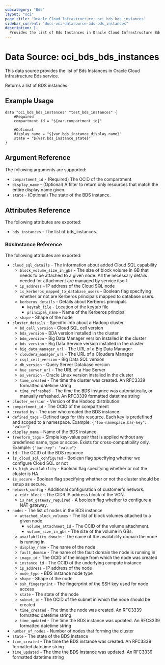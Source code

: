 ```yaml
---
subcategory: "Bds"
layout: "oci"
page_title: "Oracle Cloud Infrastructure: oci_bds_bds_instances"
sidebar_current: "docs-oci-datasource-bds-bds_instances"
description: |-
  Provides the list of Bds Instances in Oracle Cloud Infrastructure Bds service
---
```


# Data Source: oci_bds_bds_instances
This data source provides the list of Bds Instances in Oracle Cloud Infrastructure Bds service.

Returns a list of BDS instances.


## Example Usage

```hcl
data "oci_bds_bds_instances" "test_bds_instances" {
	#Required
	compartment_id = "${var.compartment_id}"

	#Optional
	display_name = "${var.bds_instance_display_name}"
	state = "${var.bds_instance_state}"
}
```

## Argument Reference

The following arguments are supported:

* `compartment_id` - (Required) The OCID of the compartment.
* `display_name` - (Optional) A filter to return only resources that match the entire display name given.
* `state` - (Optional) The state of the BDS instance.


## Attributes Reference

The following attributes are exported:

* `bds_instances` - The list of bds_instances.

### BdsInstance Reference

The following attributes are exported:

* `cloud_sql_details` - The information about added Cloud SQL capability
	* `block_volume_size_in_gbs` - The size of block volume in GB that needs to be attached to a given node. All the necessary details needed for attachment are managed by service itself. 
	* `ip_address` - IP address of the Cloud SQL node
	* `is_kerberos_mapped_to_database_users` - Boolean flag specifying whether or not are Kerberos principals mapped to database users. 
	* `kerberos_details` - Details about Kerberos principals
		* `keytab_file` - Location of the keytab file
		* `principal_name` - Name of the Kerberos principal
	* `shape` - Shape of the node
* `cluster_details` - Specific info about a Hadoop cluster
	* `bd_cell_version` - Cloud SQL cell version
	* `bda_version` - BDA version installed in the cluster
	* `bdm_version` - Big Data Manager version installed in the cluster
	* `bds_version` - Big Data Service version installed in the cluster
	* `big_data_manager_url` - The URL of a Big Data Manager
	* `cloudera_manager_url` - The URL of a Cloudera Manager
	* `csql_cell_version` - Big Data SQL version
	* `db_version` - Query Server Database version
	* `hue_server_url` - The URL of a Hue Server
	* `os_version` - Oracle Linux version installed in the cluster
	* `time_created` - The time the cluster was created. An RFC3339 formatted datetime string
	* `time_refreshed` - The time the BDS instance was automatically, or manually refreshed. An RFC3339 formatted datetime string 
* `cluster_version` - Version of the Hadoop distribution
* `compartment_id` - The OCID of the compartment
* `created_by` - The user who created the BDS instance.
* `defined_tags` - Defined tags for this resource. Each key is predefined and scoped to a namespace. Example: `{"foo-namespace.bar-key": "value"}` 
* `display_name` - Name of the BDS instance
* `freeform_tags` - Simple key-value pair that is applied without any predefined name, type or scope. Exists for cross-compatibility only. Example: `{"bar-key": "value"}` 
* `id` - The OCID of the BDS resource
* `is_cloud_sql_configured` - Boolean flag specifying whether we configure Cloud SQL or not
* `is_high_availability` - Boolean flag specifying whether or not the cluster is HA
* `is_secure` - Boolean flag specifying whether or not the cluster should be setup as secure.
* `network_config` - Additional configuration of customer's network.
	* `cidr_block` - The CIDR IP address block of the VCN.
	* `is_nat_gateway_required` - A boolean flag whether to configure a NAT gateway.
* `nodes` - The list of nodes in the BDS instance
	* `attached_block_volumes` - The list of block volumes attached to a given node.
		* `volume_attachment_id` - The OCID of the volume attachment.
		* `volume_size_in_gbs` - The size of the volume in GBs.
	* `availability_domain` - The name of the availability domain the node is running in
	* `display_name` - The name of the node
	* `fault_domain` - The name of the fault domain the node is running in
	* `image_id` - The OCID of the image from which the node was created
	* `instance_id` - The OCID of the underlying compute instance
	* `ip_address` - IP address of the node
	* `node_type` - BDS instance node type
	* `shape` - Shape of the node
	* `ssh_fingerprint` - The fingerprint of the SSH key used for node access
	* `state` - The state of the node
	* `subnet_id` - The OCID of the subnet in which the node should be created
	* `time_created` - The time the node was created. An RFC3339 formatted datetime string
	* `time_updated` - The time the BDS instance was updated. An RFC3339 formatted datetime string
* `number_of_nodes` - Number of nodes that forming the cluster
* `state` - The state of the BDS instance
* `time_created` - The time the BDS instance was created. An RFC3339 formatted datetime string
* `time_updated` - The time the BDS instance was updated. An RFC3339 formatted datetime string

